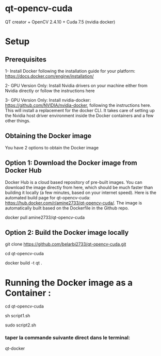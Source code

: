 # qt-opencv-cuda
QT creator + OpenCV 2.4.10 + Cuda 7.5 (nvidia docker)

# Setup

## Prerequisites

1- Install Docker following the installation guide for your platform: https://docs.docker.com/engine/installation/

2- GPU Version Only: Install Nvidia drivers on your machine either from Nvidia directly or follow the instructions here

3- GPU Version Only: Install nvidia-docker: https://github.com/NVIDIA/nvidia-docker, following the instructions here. This will install a replacement for the docker CLI. It takes care of setting up the Nvidia host driver environment inside the Docker containers and a few other things.

## Obtaining the Docker image


You have 2 options to obtain the Docker image

## Option 1: Download the Docker image from Docker Hub

Docker Hub is a cloud based repository of pre-built images. You can download the image directly from here, which should be much faster than building it locally (a few minutes, based on your internet speed). Here is the automated build page for qt-opencv-cuda: https://hub.docker.com/r/amine2733/qt-opencv-cuda/. The image is automatically built based on the Dockerfile in the Github repo.

docker pull amine2733/qt-opencv-cuda

## Option 2: Build the Docker image locally

git clone https://github.com/belarbi2733/qt-opencv-cuda.git

cd qt-opencv-cuda

docker build -t qt .

# Running the Docker image as a Container :

cd qt-opencv-cuda

sh script1.sh

sudo script2.sh

### taper la commande suivante direct dans le terminal:

qt-docker

